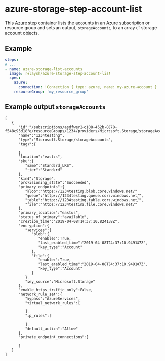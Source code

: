 # azure-storage-step-account-list

This [Azure](https://azure.microsoft.com/en-us/services/storage/) step container lists the accounts
in an Azure subscription or resource group and sets an output, `storageAccounts`, to an array of storage account objects.

## Example

```yaml
steps:
# ...
- name: azure-storage-list-accounts
  image: relaysh/azure-storage-step-account-list
  spec:
    azure:
      connection: !Connection { type: azure, name: my-azure-account }
    resourceGroup: 'my_resource_group'
```

## Example output `storageAccounts`

```
[
   {
      "id":"/subscriptions/asdfwer2-c108-452b-8178-f548c95d18fe/resourceGroups/1234/providers/Microsoft.Storage/storageAccounts/1234testing",
      "name":"1234testing",
      "type":"Microsoft.Storage/storageAccounts",
      "tags":{

      },
      "location":"eastus",
      "sku":{
         "name":"Standard_LRS",
         "tier":"Standard"
      },
      "kind":"Storage",
      "provisioning_state":"Succeeded",
      "primary_endpoints":{
         "blob":"https://1234testing.blob.core.windows.net/",
         "queue":"https://1234testing.queue.core.windows.net/",
         "table":"https://1234testing.table.core.windows.net/",
         "file":"https://1234testing.file.core.windows.net/"
      },
      "primary_location":"eastus",
      "status_of_primary":"available",
      "creation_time":"2019-04-08T14:37:10.824178Z",
      "encryption":{
         "services":{
            "blob":{
               "enabled":True,
               "last_enabled_time":"2019-04-08T14:37:10.949187Z",
               "key_type":"Account"
            },
            "file":{
               "enabled":True,
               "last_enabled_time":"2019-04-08T14:37:10.949187Z",
               "key_type":"Account"
            }
         },
         "key_source":"Microsoft.Storage"
      },
      "enable_https_traffic_only":False,
      "network_rule_set":{
         "bypass":"AzureServices",
         "virtual_network_rules":[

         ],
         "ip_rules":[

         ],
         "default_action":"Allow"
      },
      "private_endpoint_connections":[

      ]
   }
]
```
